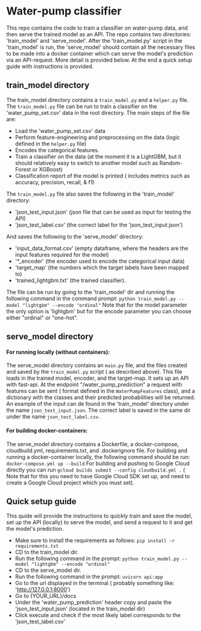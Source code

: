 # Water-pump classifier

This repo contains the code to train a classifier on water-pump data, and then serve the trained model as an API. 
The repo contains two directories: 'train_model' and 'serve_model'. After the 'train_model.py' script in the 'train_model' is run, the 'serve_model' should contain all the necessary files to be made into a docker
container which can serve the model's prediction via an API-request. More detail is provided below. At the end a quick setup guide with instructions is provided. 

## train_model directory

The train_model directory contains a ``train_model.py`` and a ``helper.py`` file. The `train_model.py` file can be run to
train a classifier on the 'water_pump_set.csv' data in the root directory. The main steps of the file are:
* Load the 'water_pump_set.csv' data
* Perform feature-engineering and preprocessing on the data (logic defined in the `helper.py` file)
* Encodes the categorical features.
* Train a classifier on the data (at the moment it is a LightGBM, but it should relatively easy to switch to another model such as Random-Forest or XGBoost)
* Classification report of the model is printed ( includes metrics such as accuracy, precision, recall, & f1)

The ``train_model.py`` file also saves the following in the 'train_model' directory:
* 'json_test_input.json' (json file that can be used as input for testing the API)
* 'json_test_label.csv' (the correct label for the 'json_test_input.json')

And saves the following to the 'serve_model' directory:
* 'input_data_format.csv' (empty dataframe, where the headers are the input features required for the model)
* '*_encoder' (the encoder used to encode the categorical input data)
* 'target_map' (the numbers which the target labels have been mapped to)
* 'trained_lightgbm.txt' (the trained classifier).


The file can be run by going to the 'train_model' dir and running the following command in the command prompt: ``python train_model.py --model "lightgbm" --encode "ordinal"`` Note that for the model parameter the only option is 'lightgbm' but for the encode parameter you can choose either "ordinal" or "one-hot".

## serve_model directory
#### For running locally (without containers):
The serve_model directory contains an ``main.py`` file, and the files created and saved by the `train_model.py` script ( as described above). This file loads in the trained model, encoder, and the target-map.
It sets up an API with fast-api. At the endpoint "/water_pump_prediction" a request with features can be sent ( format defined in the `WaterPumpFeatures` class), and a dictionary with the classes and their predicted probabilities will be returned. 
An example of the input can de found in the 'train_model' directory under the name ``json_test_input.json``. The correct label is saved in the same dir under the name `json_test_label.csv`.
#### For building docker-containers:
The serve_model directory contains a Dockerfile, a docker-compose, cloudbuild.yml, requirements.txt, and .dockerignore file. 
For building and running a docker-container locally, the following command should be run:  `docker-compose.yml up --build`
For building and pushing to Google Cloud directly you can run `gcloud builds submit --config cloudbuild.yml .` ( Note that for this you need to have Google Cloud SDK set up, and need to create a Google Cloud project which you must set).


## Quick setup guide

This quide will provide the instructions to quickly train and save the model, set up the API (locally) to serve the model, and send a request to it and get the model's prediction.
* Make sure to install the requirements as follows: `pip install -r requirements.txt` 
* CD to the train_model dir. 
* Run the following command in the prompt: ``python train_model.py --model "lightgbm" --encode "ordinal"``
* CD to the serve_model dir.
* Run the following command in the prompt: ``uvicorn api:app``
* Go to the url displayed in the terminal ( probably something like: 'http://127.0.0.1:8000')
* Go to {YOUR_URL}/docs 
* Under the 'water_pump_prediction' header copy and paste the 'json_test_input.json' (located in the train_model dir)
* Click execute and check if the most likely label corresponds to the 'json_test_label.csv'